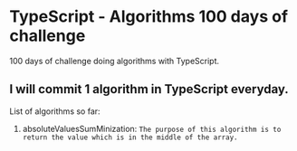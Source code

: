 # TypeScript - Algorithms 100 days of challenge
100 days of challenge doing algorithms with TypeScript. 

## I will commit 1 algorithm in TypeScript everyday.

List of algorithms so far:

1. absoluteValuesSumMinization:
`
The purpose of this algorithm is to return the value which is in the middle of the array.
`
